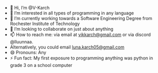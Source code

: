 - 👋 Hi, I’m @V-Karch
- 👀 I’m interested in all types of programming in any language
- 🌱 I’m currently working towards a Software Engineering Degree from Rochester Institute of Technology
- 💞️ I’m looking to collaborate on just about anything
- 📫 How to reach me:  via email at vikkarch@gmail.com or via discord @lluunnaa.
- Alternatively, you could email luna.karch05@gmail.com
- 😄 Pronouns: Any
- ⚡ Fun fact: My first exposure to programming anything was python in grade 3 on a school computer
